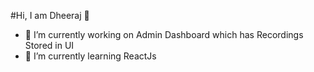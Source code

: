 #Hi, I am Dheeraj 👋

- 🔭 I’m currently working on Admin Dashboard which has Recordings Stored in UI
- 🌱 I’m currently learning ReactJs

